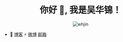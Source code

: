 <h1 align="center">你好 👋, 我是吴华锦！</h1>

<p align="center"><img src="https://komarev.com/ghpvc/?username=whjin&label=Profile%20views&color=0e75b6&style=flat" alt="whjin"/></p>

- 👯 [博客](https://whjin.github.io/)    ⚡ [微博](https://weibo.com/u/1710899102)    [邮箱](mailto:wuhuajin09@163.com)

